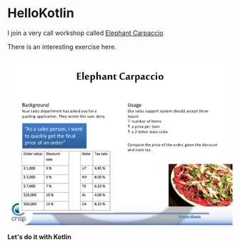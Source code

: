 # HelloKotlin

I join a very call workshop called [Elephant Carpaccio](http://www.andycleff.com/2015/05/scrum-learning-games-elephant-carpaccio/)

There is an interesting exercise here.

![Exercise](https://github.com/Tony---Zhang/HelloKotlin/blob/master/doc/facilitating-the-elephant-carpaccio-exercise.jpg)

**Let's do it with Kotlin**
